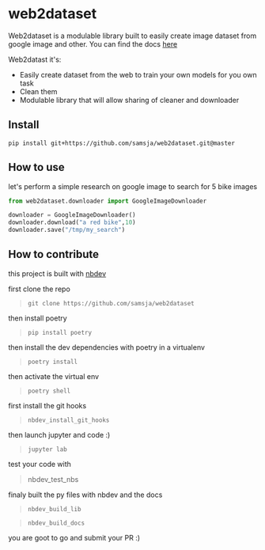# web2dataset



Web2dataset is a modulable library built to easily create image dataset from google image and other.
You can find the docs [here](https://samsja.github.io/web2dataset/)

Web2datast it's:

* Easily create dataset from the web to train your own models for you own task
* Clean them 
* Modulable library that will allow sharing of cleaner and downloader

## Install

```shell
pip install git+https://github.com/samsja/web2dataset.git@master
```

## How to use

let's perform a simple research on google image to search for 5 bike images

```python
from web2dataset.downloader import GoogleImageDownloader

downloader = GoogleImageDownloader()
downloader.download("a red bike",10)
downloader.save("/tmp/my_search")
```

## How to contribute

this project is built with [nbdev](https://github.com/fastai/nbdev)

first clone the repo
> ```git clone https://github.com/samsja/web2dataset```

then install poetry
> ```pip install poetry```

then install the dev dependencies with poetry in a virtualenv

> ```poetry install```

then activate the virtual env
> ```poetry shell```

 first install the git hooks
 > ```nbdev_install_git_hooks```

then launch jupyter and code :)
> ```jupyter lab```


test your code with
> nbdev_test_nbs

finaly built the py files with nbdev and the docs
>```nbdev_build_lib```

> ```nbdev_build_docs```

you are goot to go and submit your PR :)
